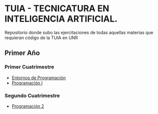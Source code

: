 # TUIA - TECNICATURA EN INTELIGENCIA ARTIFICIAL.

Repositorio donde subo las ejercitaciones de todas aquellas materias que requieran código de la TUIA en UNR

## Primer Año
### Primer Cuatrimestre
* [Entornos de Programación](completar)
* [Programación I](completar)

### Segundo Cuatrimestre
* [Programación 2](completar)
